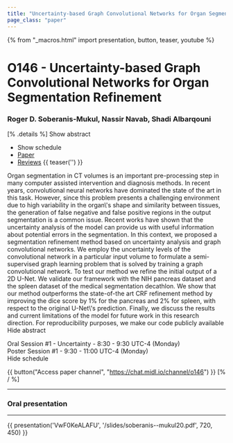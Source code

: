 ```yaml
---
title: "Uncertainty-based Graph Convolutional Networks for Organ Segmentation Refinement"
page_class: "paper"
---
```


{% from "_macros.html" import presentation, button, teaser, youtube %}

# O146 - Uncertainty-based Graph Convolutional Networks for Organ Segmentation Refinement

### Roger D. Soberanis-Mukul, Nassir Navab, Shadi Albarqouni

[% .details %]
<a class="toggle_visibility" data-selector=".abstract" data-level="3">Show abstract</a>
- <a class="toggle_visibility" data-selector=".schedule" data-level="3">Show schedule</a>
- <a href="https://openreview.net/pdf?id=UUie86nf5B">Paper</a>
- <a href="https://openreview.net/forum?id=UUie86nf5B">Reviews</a>
{{ teaser('') }}

<p>
    <span class="abstract">
        Organ segmentation in CT volumes is an important pre-processing step in many computer assisted intervention and diagnosis methods. In recent years, convolutional neural networks have dominated the state of the art in this task. However, since this problem presents a challenging environment due to high variability in the organ\'s shape and similarity between tissues, the generation of false negative and false positive regions in the output segmentation is a common issue. Recent works have shown that the uncertainty analysis of the model can provide us with useful information about potential errors in the segmentation. In this context, we proposed a segmentation refinement method based on uncertainty analysis and graph convolutional networks. We employ the uncertainty levels of the convolutional network in a particular input volume to formulate a semi-supervised graph learning problem that is solved by training a graph convolutional network. To test our method we refine the initial output of a 2D U-Net. We validate our framework with the NIH pancreas dataset and the spleen dataset of the medical segmentation decathlon. We show that our method outperforms the state-of-the art CRF refinement method by improving the dice score by 1% for the pancreas and 2% for spleen, with respect to the original U-Net\'s prediction. Finally, we discuss the results and current limitations of the model for future work in this research direction. For reproducibility purposes, we make our code publicly available
        <br>
        <span class="actions"><a class="toggle_visibility" data-level="2">Hide abstract</a></span>
    </span>
</p>

<p>
    <span class="schedule">
        Oral Session #1 - Uncertainty  - 8:30 - 9:30 UTC-4 (Monday)<br>Poster Session #1  - 9:30 - 11:00 UTC-4 (Monday)
        <br>
        <span class="actions"><a class="toggle_visibility" data-level="2">Hide schedule</a></span>
    </span>
</p>

{{ button("Access paper channel", "https://chat.midl.io/channel/o146") }}
[% / %]

---


### Oral presentation

---

{{ presentation('VwF0KeALAFU', '/slides/soberanis--mukul20.pdf', 720, 450) }}